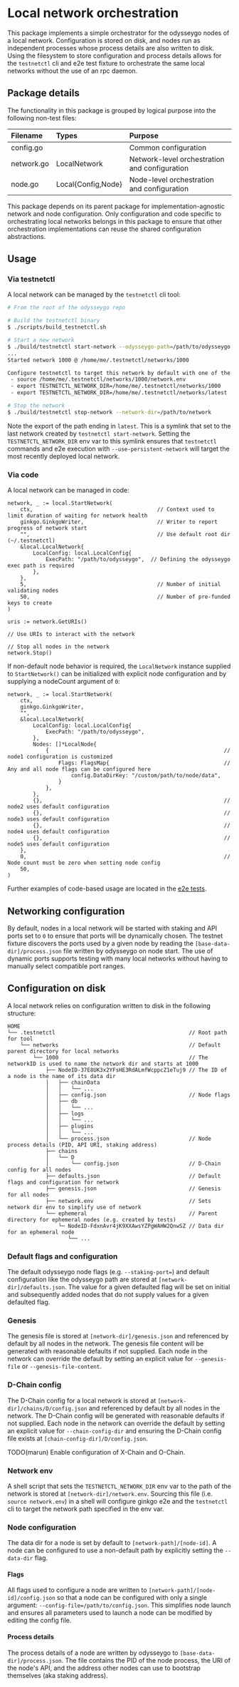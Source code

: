 # Local network orchestration

This package implements a simple orchestrator for the odysseygo
nodes of a local network. Configuration is stored on disk, and nodes
run as independent processes whose process details are also written to
disk. Using the filesystem to store configuration and process details
allows for the `testnetctl` cli and e2e test fixture to orchestrate
the same local networks without the use of an rpc daemon.

## Package details

The functionality in this package is grouped by logical purpose into
the following non-test files:

| Filename   | Types              | Purpose                                       |
|:-----------|:-------------------|:----------------------------------------------|
| config.go  | <none>             | Common configuration                          |
| network.go | LocalNetwork       | Network-level orchestration and configuration |
| node.go    | Local{Config,Node} | Node-level orchestration and configuration    |


This package depends on its parent package for implementation-agnostic
network and node configuration. Only configuration and code specific
to orchestrating local networks belongs in this package to ensure that
other orchestration implementations can reuse the shared configuration
abstractions.

## Usage

### Via testnetctl

A local network can be managed by the `testnetctl` cli tool:

```bash
# From the root of the odysseygo repo

# Build the testnetctl binary
$ ./scripts/build_testnetctl.sh

# Start a new network
$ ./build/testnetctl start-network --odysseygo-path=/path/to/odysseygo
...
Started network 1000 @ /home/me/.testnetctl/networks/1000

Configure testnetctl to target this network by default with one of the following statements:
 - source /home/me/.testnetctl/networks/1000/network.env
 - export TESTNETCTL_NETWORK_DIR=/home/me/.testnetctl/networks/1000
 - export TESTNETCTL_NETWORK_DIR=/home/me/.testnetctl/networks/latest

# Stop the network
$ ./build/testnetctl stop-network --network-dir=/path/to/network
```

Note the export of the path ending in `latest`. This is a symlink that
set to the last network created by `testnetctl start-network`. Setting
the `TESTNETCTL_NETWORK_DIR` env var to this symlink ensures that
`testnetctl` commands and e2e execution with
`--use-persistent-network` will target the most recently deployed
local network.

### Via code

A local network can be managed in code:

```golang
network, _ := local.StartNetwork(
    ctx,                                       // Context used to limit duration of waiting for network health
    ginkgo.GinkgoWriter,                       // Writer to report progress of network start
    "",                                        // Use default root dir (~/.testnetctl)
    &local.LocalNetwork{
        LocalConfig: local.LocalConfig{
            ExecPath: "/path/to/odysseygo",  // Defining the odysseygo exec path is required
        },
    },
    5,                                         // Number of initial validating nodes
    50,                                        // Number of pre-funded keys to create
)

uris := network.GetURIs()

// Use URIs to interact with the network

// Stop all nodes in the network
network.Stop()
```

If non-default node behavior is required, the `LocalNetwork` instance
supplied to `StartNetwork()` can be initialized with explicit node
configuration and by supplying a nodeCount argument of `0`:

```golang
network, _ := local.StartNetwork(
    ctx,
    ginkgo.GinkgoWriter,
    "",
    &local.LocalNetwork{
        LocalConfig: local.LocalConfig{
            ExecPath: "/path/to/odysseygo",
        },
        Nodes: []*LocalNode{
            {                                                       // node1 configuration is customized
                Flags: FlagsMap{                                    // Any and all node flags can be configured here
                    config.DataDirKey: "/custom/path/to/node/data",
                }
            },
        },
        {},                                                         // node2 uses default configuration
        {},                                                         // node3 uses default configuration
        {},                                                         // node4 uses default configuration
        {},                                                         // node5 uses default configuration
    },
    0,                                                              // Node count must be zero when setting node config
    50,
)
```

Further examples of code-based usage are located in the [e2e
tests](../../../e2e/e2e_test.go).

## Networking configuration

By default, nodes in a local network will be started with staking and
API ports set to `0` to ensure that ports will be dynamically
chosen. The testnet fixture discovers the ports used by a given node
by reading the `[base-data-dir]/process.json` file written by
odysseygo on node start. The use of dynamic ports supports testing
with many local networks without having to manually select compatible
port ranges.

## Configuration on disk

A local network relies on configuration written to disk in the following structure:

```
HOME
└── .testnetctl                                          // Root path for tool
    └── networks                                         // Default parent directory for local networks
        └── 1000                                         // The networkID is used to name the network dir and starts at 1000
            ├── NodeID-37E8UK3x2YFsHE3RdALmfWcppcZ1eTuj9 // The ID of a node is the name of its data dir
            │   ├── chainData
            │   │   └── ...
            │   ├── config.json                          // Node flags
            │   ├── db
            │   │   └── ...
            │   ├── logs
            │   │   └── ...
            │   ├── plugins
            │   │   └── ...
            │   └── process.json                         // Node process details (PID, API URI, staking address)
            ├── chains
            │   └── D
            │       └── config.json                      // D-Chain config for all nodes
            ├── defaults.json                            // Default flags and configuration for network
            ├── genesis.json                             // Genesis for all nodes
            ├── network.env                              // Sets network dir env to simplify use of network
            └── ephemeral                                // Parent directory for ephemeral nodes (e.g. created by tests)
                └─ NodeID-FdxnAvr4jK9XXAwsYZPgWAHW2QnwSZ // Data dir for an ephemeral node
                   └── ...

```

### Default flags and configuration

The default odysseygo node flags (e.g. `--staking-port=`) and
default configuration like the odysseygo path are stored at
`[network-dir]/defaults.json`. The value for a given defaulted flag
will be set on initial and subsequently added nodes that do not supply
values for a given defaulted flag.

### Genesis

The genesis file is stored at `[network-dir]/genesis.json` and
referenced by default by all nodes in the network. The genesis file
content will be generated with reasonable defaults if not
supplied. Each node in the network can override the default by setting
an explicit value for `--genesis-file` or `--genesis-file-content`.

### D-Chain config

The D-Chain config for a local network is stored at
`[network-dir]/chains/D/config.json` and referenced by default by all
nodes in the network. The D-Chain config will be generated with
reasonable defaults if not supplied. Each node in the network can
override the default by setting an explicit value for
`--chain-config-dir` and ensuring the D-Chain config file exists at
`[chain-config-dir]/D/config.json`.

TODO(marun) Enable configuration of X-Chain and O-Chain.

### Network env

A shell script that sets the `TESTNETCTL_NETWORK_DIR` env var to the
path of the network is stored at `[network-dir]/network.env`. Sourcing
this file (i.e. `source network.env`) in a shell will configure ginkgo
e2e and the `testnetctl` cli to target the network path specified in
the env var.

### Node configuration

The data dir for a node is set by default to
`[network-path]/[node-id]`. A node can be configured to use a
non-default path by explicitly setting the `--data-dir`
flag.

#### Flags

All flags used to configure a node are written to
`[network-path]/[node-id]/config.json` so that a node can be
configured with only a single argument:
`--config-file=/path/to/config.json`. This simplifies node launch and
ensures all parameters used to launch a node can be modified by
editing the config file.

#### Process details

The process details of a node are written by odysseygo to
`[base-data-dir]/process.json`. The file contains the PID of the node
process, the URI of the node's API, and the address other nodes can
use to bootstrap themselves (aka staking address).
